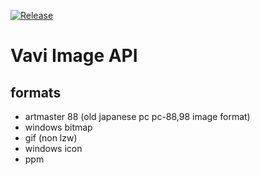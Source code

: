 [![Release](https://jitpack.io/v/umjammer/vavi-image.svg)](https://jitpack.io/#umjammer/vavi-image)

# Vavi Image API #

## formats ##
  * artmaster 88 (old japanese pc pc-88,98 image format)
  * windows bitmap
  * gif (non lzw)
  * windows icon
  * ppm
